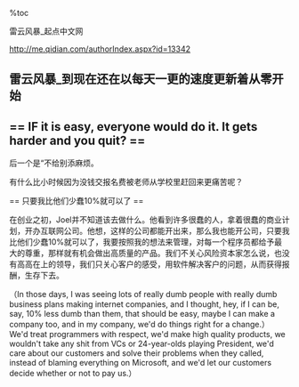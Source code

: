 %toc

雷云风暴_起点中文网

http://me.qidian.com/authorIndex.aspx?id=13342


雷云风暴_到现在还在以每天一更的速度更新着从零开始
------

 == IF it is easy, everyone would do it. It gets harder and you quit? ==
-------
后一个是“不给别添麻烦。


有什么比小时候因为没钱交报名费被老师从学校里赶回来更痛苦呢？


== 只要我比他们少蠢10%就可以了 ==

在创业之初，Joel并不知道该去做什么。他看到许多很蠢的人，拿着很蠢的商业计划，开办互联网公司。他想，这样的公司都能开出来，那么我也能开公司，只要我比他们少蠢10%就可以了，我要按照我的想法来管理，对每一个程序员都给予最大的尊重，那样就有机会做出高质量的产品。我们不关心风险资本家怎么说，也没有高高在上的领导，我们只关心客户的感受，用软件解决客户的问题，从而获得报酬，生存下去。

（In those days, I was seeing lots of really dumb people with really dumb business plans making internet companies, and I thought, hey, if I can be, say, 10% less dumb than them, that should be easy, maybe I can make a company too, and in my company, we'd do things right for a change.） We'd treat programmers with respect, we'd make high quality products, we wouldn't take any shit from VCs or 24-year-olds playing President, we'd care about our customers and solve their problems when they called, instead of blaming everything on Microsoft, and we'd let our customers decide whether or not to pay us.）
